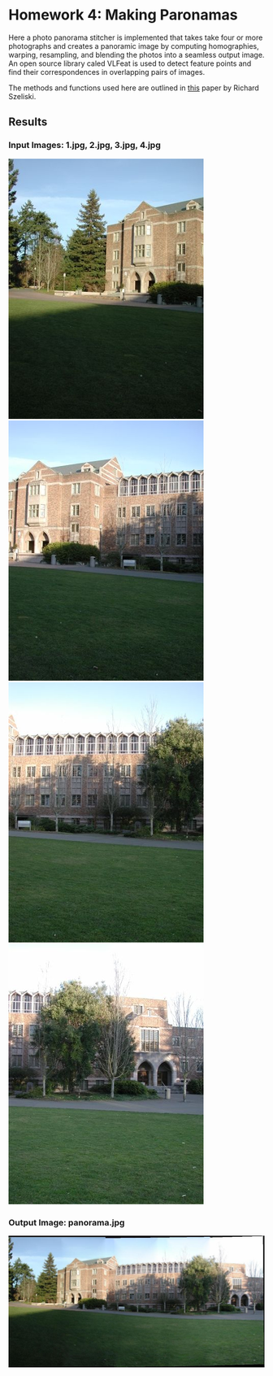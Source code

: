 # Homework 4: Making Paronamas
Here a photo panorama stitcher is implemented that takes take four or more photographs and creates a panoramic image by 
computing homographies, warping, resampling, and blending the photos into a seamless output image. An open source library 
caled VLFeat is used to detect feature points and find their correspondences in overlapping pairs of images.

The methods and functions used here are outlined in [this](http://pages.cs.wisc.edu/~dyer/cs534/papers/szeliski96.pdf) paper by 
Richard Szeliski.

## Results
### Input Images: 1.jpg, 2.jpg, 3.jpg, 4.jpg
![](input_images/1.jpg)
![](input_images/2.jpg)
![](input_images/3.jpg) 
![](input_images/4.jpg)
### Output Image: panorama.jpg
![](output_images/panorama.jpg)
